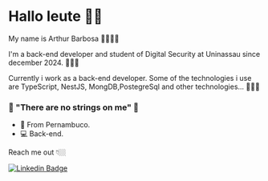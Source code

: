# Hallo leute 👋🏻

My name is Arthur Barbosa 👨🏻🇧🇷

I'm a back-end developer and student of Digital Security at Uninassau since december 2024. 👨🏻‍🎓

Currently i work as a back-end developer. Some of the technologies i use are TypeScript, NestJS, MongDB,PostegreSql and other technologies... 👨🏻‍💻

### 🤖 "There are no strings on me" 🧠

- 📍 From Pernambuco.
- 💻 Back-end. 

Reach me out 👇🏼

 [![Linkedin Badge](https://img.shields.io/badge/-LinkedIn-blue?style=flat-square&logo=Linkedin&logoColor=white&link=https://www.linkedin.com/in/isadora-rodrigues-stangarlin-48402b141/)](https://www.linkedin.com/in/arthur-barbosa-164203174/) 
